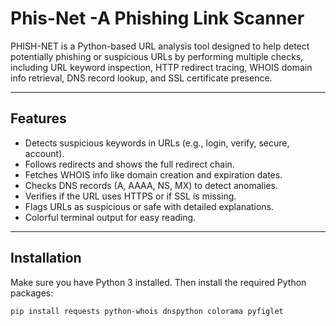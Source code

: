 # Phis-Net -A Phishing Link Scanner
PHISH-NET is a Python-based URL analysis tool designed to help detect potentially phishing or suspicious URLs by performing multiple checks, including URL keyword inspection, HTTP redirect tracing, WHOIS domain info retrieval, DNS record lookup, and SSL certificate presence.

---

## Features

- Detects suspicious keywords in URLs (e.g., login, verify, secure, account).
- Follows redirects and shows the full redirect chain.
- Fetches WHOIS info like domain creation and expiration dates.
- Checks DNS records (A, AAAA, NS, MX) to detect anomalies.
- Verifies if the URL uses HTTPS or if SSL is missing.
- Flags URLs as suspicious or safe with detailed explanations.
- Colorful terminal output for easy reading.

---

## Installation

Make sure you have Python 3 installed. Then install the required Python packages:

```bash
pip install requests python-whois dnspython colorama pyfiglet
